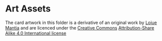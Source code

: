 # Art Assets

The card artwork in this folder is a derivative of an original work by [Loiue Mantia](https://commons.wikimedia.org/wiki/User:Louiemantia) and are licenced under the [Creative Commons](https://en.wikipedia.org/wiki/en:Creative_Commons) [Attribution-Share Alike 4.0 International license](https://creativecommons.org/licenses/by-sa/4.0/deed.en)